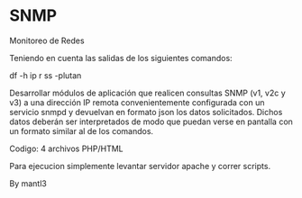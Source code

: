 # SNMP
Monitoreo de Redes

Teniendo en cuenta las salidas de los siguientes comandos:

df -h
ip r
ss -plutan

Desarrollar módulos de aplicación que realicen consultas SNMP (v1, v2c y v3) a una dirección IP remota convenientemente 
configurada con un servicio snmpd y devuelvan en formato json los datos solicitados. Dichos datos deberán ser interpretados
de modo que puedan verse en pantalla con un formato similar al de los comandos.

Codigo:
4 archivos PHP/HTML

Para ejecucion simplemente levantar servidor apache y correr scripts. 

By mantl3
